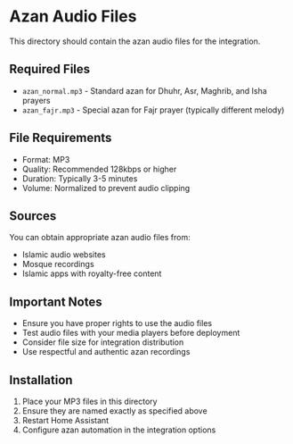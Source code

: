 # Azan Audio Files

This directory should contain the azan audio files for the integration.

## Required Files

- `azan_normal.mp3` - Standard azan for Dhuhr, Asr, Maghrib, and Isha prayers
- `azan_fajr.mp3` - Special azan for Fajr prayer (typically different melody)

## File Requirements

- Format: MP3
- Quality: Recommended 128kbps or higher
- Duration: Typically 3-5 minutes
- Volume: Normalized to prevent audio clipping

## Sources

You can obtain appropriate azan audio files from:
- Islamic audio websites
- Mosque recordings
- Islamic apps with royalty-free content

## Important Notes

- Ensure you have proper rights to use the audio files
- Test audio files with your media players before deployment
- Consider file size for integration distribution
- Use respectful and authentic azan recordings

## Installation

1. Place your MP3 files in this directory
2. Ensure they are named exactly as specified above
3. Restart Home Assistant
4. Configure azan automation in the integration options 